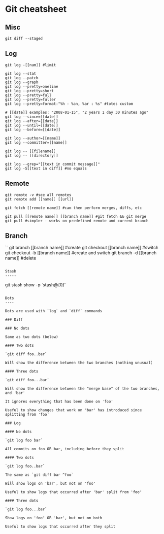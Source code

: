 Git cheatsheet
==============

Misc
----

```
git diff --staged
```

Log
---

```
git log -[[num]] #limit

git log --stat
git log --patch
git log --graph
git log --pretty=oneline
git log --pretty=short
git log --pretty=full
git log --pretty=fuller
git log --pretty=format:"%h - %an, %ar : %s" #totes custom

# [[date]] examples: "2008-01-15", "2 years 1 day 30 minutes ago"
git log --since=[[date]]
git log --after=[[date]]
git log --until=[[date]]
git log --before=[[date]]

git log --author=[[name]]
git log --committer=[[name]]

git log -- [[filename]]
git log -- [[directory]]

git log --grep="[[text in commit message]]"
git log -S[[text in diff]] #no equals
```

Remote
------

```
git remote -v #see all remotes
git remote add [[name]] [[url]]

git fetch [[remote name]] #can then perform merges, diffs, etc

git pull [[remote name]] [[branch name]] #git fetch && git merge
git pull #simpler - works on predefined remote and current branch
```

Branch
------

``
git branch [[branch name]] #create
git checkout [[branch name]] #switch
git checkout -b [[branch name]] #create and switch
git branch -d [[branch name]] #delete
```

Stash
-----

```
git stash show -p 'stash@{0}'
```

Dots
----

Dots are used with `log` and `diff` commands

### Diff

### No dots

Same as two dots (below)

#### Two dots

`git diff foo..bar`

Will show the difference between the two branches (nothing unusual)

#### Three dots

`git diff foo...bar`

Will show the difference between the "merge base" of the two branches, and 'bar'

It ignores everything that has been done on 'foo'

Useful to show changes that work on 'bar' has introduced since splitting from 'foo'

### Log

#### No dots

`git log foo bar`

All commits on foo OR bar, including before they split

#### Two dots

`git log foo..bar`

The same as `git diff bar ^foo`

Will show logs on 'bar', but not on 'foo'

Useful to show logs that occurred after 'bar' split from 'foo'

#### Three dots

`git log foo...bar`

Show logs on 'foo' OR 'bar', but not on both

Useful to show logs that occurred after they split
